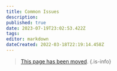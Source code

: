 ```yaml
---
title: Common Issues
description: 
published: true
date: 2023-07-19T23:02:53.422Z
tags: 
editor: markdown
dateCreated: 2022-03-18T22:19:14.458Z
---
```


> [This page has been moved](https://github.com/centerofci/mathesar/blob/develop/DEVELOPER_GUIDE.md).
{.is-info}

